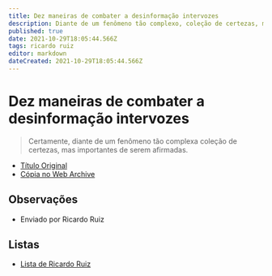 ```yaml
---
title: Dez maneiras de combater a desinformação intervozes
description: Diante de um fenômeno tão complexo, coleção de certezas, mas importantes de serem afirmadas.
published: true
date: 2021-10-29T18:05:44.566Z
tags: ricardo ruiz
editor: markdown
dateCreated: 2021-10-29T18:05:44.566Z
---
```


# Dez maneiras de combater a desinformação intervozes

> Certamente, diante de um fenômeno tão complexa coleção de certezas, mas importantes de serem afirmadas.

 - [Título Original](https://intervozes.org.br/publicacoes/10-maneiras-de-enfrentar-a-desinformacao/)
 - [Cópia no Web Archive](https://web.archive.org/web/20210928015132/https://intervozes.org.br/publicacoes/10-maneiras-de-enfrentar-a-desinformacao/)

## Observações

- Enviado por Ricardo Ruiz

## Listas

- [Lista de Ricardo Ruiz](/listas/ricardo-ruiz)